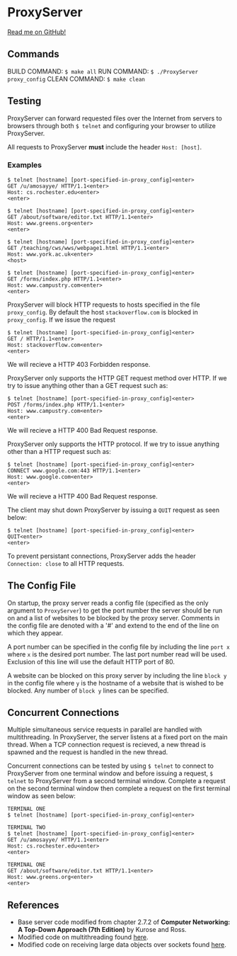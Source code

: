 # ProxyServer

[Read me on GitHub!](https://github.com/SeanCooke/ProxyServer)

## Commands
BUILD COMMAND: `$ make all`
RUN COMMAND: `$ ./ProxyServer proxy_config`
CLEAN COMMAND: `$ make clean`

## Testing
ProxyServer can forward requested files over the Internet from servers to browsers through both `$ telnet` and configuring your browser to utilize ProxyServer.

All requests to ProxyServer __must__ include the header `Host: [host]`.

### Examples
    $ telnet [hostname] [port-specified-in-proxy_config]<enter>
    GET /u/amosayye/ HTTP/1.1<enter>
    Host: cs.rochester.edu<enter>
    <enter>

    $ telnet [hostname] [port-specified-in-proxy_config]<enter>
    GET /about/software/editor.txt HTTP/1.1<enter>
    Host: www.greens.org<enter>
    <enter>

    $ telnet [hostname] [port-specified-in-proxy_config]<enter>
    GET /teaching/cws/wws/webpage1.html HTTP/1.1<enter>
    Host: www.york.ac.uk<enter>
    <host>

    $ telnet [hostname] [port-specified-in-proxy_config]<enter>
    GET /forms/index.php HTTP/1.1<enter>
    Host: www.campustry.com<enter>
    <enter>

ProxyServer will block HTTP requests to hosts specified in the file `proxy_config`.  By default the host `stackoverflow.com` is blocked in `proxy_config`.  If we issue the request

    $ telnet [hostname] [port-specified-in-proxy_config]<enter>
    GET / HTTP/1.1<enter>
    Host: stackoverflow.com<enter>
    <enter>

We will recieve a HTTP 403 Forbidden response.

ProxyServer only supports the HTTP GET request method over HTTP.  If we try to issue anything other than a GET request such as:

    $ telnet [hostname] [port-specified-in-proxy_config]<enter>
    POST /forms/index.php HTTP/1.1<enter>
    Host: www.campustry.com<enter>
    <enter>

We will recieve a HTTP 400 Bad Request response.

ProxyServer only supports the HTTP protocol.  If we try to issue anything other than a HTTP request such as:

    $ telnet [hostname] [port-specified-in-proxy_config]<enter>
    CONNECT www.google.com:443 HTTP/1.1<enter>
    Host: www.google.com<enter>
    <enter>

We will recieve a HTTP 400 Bad Request response.

The client may shut down ProxyServer by issuing a `QUIT` request as seen below:

    $ telnet [hostname] [port-specified-in-proxy_config]<enter>
    QUIT<enter>
    <enter>

To prevent persistant connections, ProxyServer adds the header `Connection: close` to all HTTP requests.

## The Config File
On startup, the proxy server reads a config file (specified as the only argument to `ProxyServer`) to get the port number the server should be run on and a list of websites to be blocked by the proxy server.  Comments in the config file are denoted with a '#' and extend to the end of the line on which they appear.

A port number can be  specified in the config file by including the line `port x` where `x` is the desired port number.  The last port number read will be used.  Exclusion of this line will use the default HTTP port of 80.

A website can be blocked on this proxy server by including the line `block y` in the config file where `y` is the hostname of a website that is wished to be blocked.  Any number of `block y` lines can be specified.

## Concurrent Connections
Multiple simultaneous service requests in parallel are handled with multithreading.  In ProxyServer, the server listens at a fixed port on the main thread.  When a TCP connection request is recieved, a new thread is spawned and the request is handled in the new thread.

Concurrent connections can be tested by using `$ telnet` to connect to ProxyServer from one terminal window and before issuing a request, `$ telnet` to ProxyServer from a second terminal window.  Complete a request on the second terminal window then complete a request on the first terminal window as seen below:

    TERMINAL ONE
    $ telnet [hostname] [port-specified-in-proxy_config]<enter>
    
    TERMINAL TWO
    $ telnet [hostname] [port-specified-in-proxy_config]<enter>
    GET /u/amosayye/ HTTP/1.1<enter>
    Host: cs.rochester.edu<enter>
    <enter>
    
    TERMINAL ONE
    GET /about/software/editor.txt HTTP/1.1<enter>
    Host: www.greens.org<enter>
    <enter>

## References
* Base server code modified from chapter 2.7.2 of __Computer Networking: A Top-Down Approach (7th Edition)__ by Kurose and Ross.
* Modified code on multithreading found [here](http://www.tutorialspoint.com/python/python_multithreading.htm).
* Modified code on receiving large data objects over sockets found [here](https://docs.python.org/3/library/socket.html#example).
